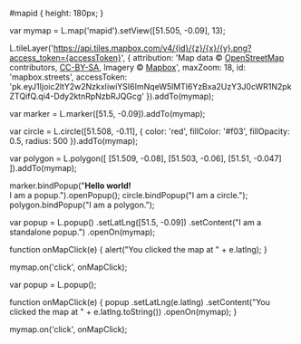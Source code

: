 
<link rel="stylesheet" href="https://unpkg.com/leaflet@1.5.1/dist/leaflet.css"
   integrity="sha512-xwE/Az9zrjBIphAcBb3F6JVqxf46+CDLwfLMHloNu6KEQCAWi6HcDUbeOfBIptF7tcCzusKFjFw2yuvEpDL9wQ=="
   crossorigin=""/>


 <!-- Make sure you put this AFTER Leaflet's CSS -->
 <script src="https://unpkg.com/leaflet@1.5.1/dist/leaflet.js"
   integrity="sha512-GffPMF3RvMeYyc1LWMHtK8EbPv0iNZ8/oTtHPx9/cc2ILxQ+u905qIwdpULaqDkyBKgOaB57QTMg7ztg8Jm2Og=="
   crossorigin=""></script>

 <div id="mapid"></div>
 
 #mapid { height: 180px; }
 
 var mymap = L.map('mapid').setView([51.505, -0.09], 13);
 
L.tileLayer('https://api.tiles.mapbox.com/v4/{id}/{z}/{x}/{y}.png?access_token={accessToken}', {
    attribution: 'Map data &copy; <a href="https://www.openstreetmap.org/">OpenStreetMap</a> contributors, <a href="https://creativecommons.org/licenses/by-sa/2.0/">CC-BY-SA</a>, Imagery © <a href="https://www.mapbox.com/">Mapbox</a>',
    maxZoom: 18,
    id: 'mapbox.streets',
    accessToken: 'pk.eyJ1Ijoic2ltY2w2NzkxIiwiYSI6ImNqeW5lMTl6YzBxa2UzY3J0cWR1N2pkZTQifQ.qi4-Ddy2ktnRpNzbRJQGcg'
}).addTo(mymap);

var marker = L.marker([51.5, -0.09]).addTo(mymap);

var circle = L.circle([51.508, -0.11], {
    color: 'red',
    fillColor: '#f03',
    fillOpacity: 0.5,
    radius: 500
}).addTo(mymap);

var polygon = L.polygon([
    [51.509, -0.08],
    [51.503, -0.06],
    [51.51, -0.047]
]).addTo(mymap);

marker.bindPopup("<b>Hello world!</b><br>I am a popup.").openPopup();
circle.bindPopup("I am a circle.");
polygon.bindPopup("I am a polygon.");

var popup = L.popup()
    .setLatLng([51.5, -0.09])
    .setContent("I am a standalone popup.")
    .openOn(mymap);

function onMapClick(e) {
    alert("You clicked the map at " + e.latlng);
}

mymap.on('click', onMapClick);

var popup = L.popup();

function onMapClick(e) {
    popup
        .setLatLng(e.latlng)
        .setContent("You clicked the map at " + e.latlng.toString())
        .openOn(mymap);
}

mymap.on('click', onMapClick);

</script>
